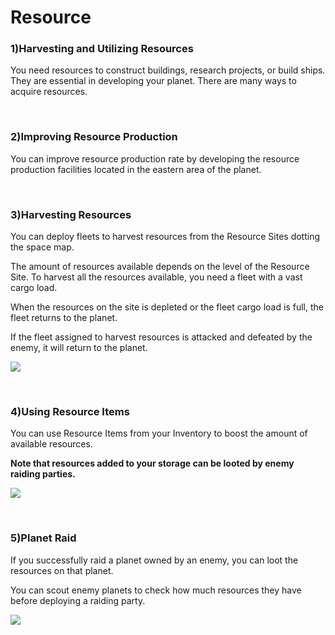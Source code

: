 # Resource

### 1)Harvesting and Utilizing Resources

 You need resources to construct buildings, research projects, or build ships. They are essential in developing your planet. There are many ways to acquire resources.

<br>

### 2)Improving Resource Production

 You can improve resource production rate by developing the resource production facilities located in the eastern area of the planet.

<br>

### 3)Harvesting Resources

 You can deploy fleets to harvest resources from the Resource Sites dotting the space map.

The amount of resources available depends on the level of the Resource Site. To harvest all the resources available, you need a fleet with a vast cargo load.

When the resources on the site is depleted or the fleet cargo load is full, the fleet returns to the planet.

If the fleet assigned to harvest resources is attacked and defeated by the enemy, it will return to the planet.

![](http://astrokings.s3.amazonaws.com/html/img/help/400_001resourcetype.JPG)

<br>

### 4)Using Resource Items

 You can use Resource Items from your Inventory to boost the amount of available resources.

**Note that resources added to your storage can be looted by enemy raiding parties.**

![](http://astrokings.s3.amazonaws.com/html/img/help/400_004inventory.JPG)

<br>

### 5)Planet Raid

 If you successfully raid a planet owned by an enemy, you can loot the resources on that planet.

You can scout enemy planets to check how much resources they have before deploying a raiding party.

![](http://astrokings.s3.amazonaws.com/html/img/help/400_005planetloot.JPG)